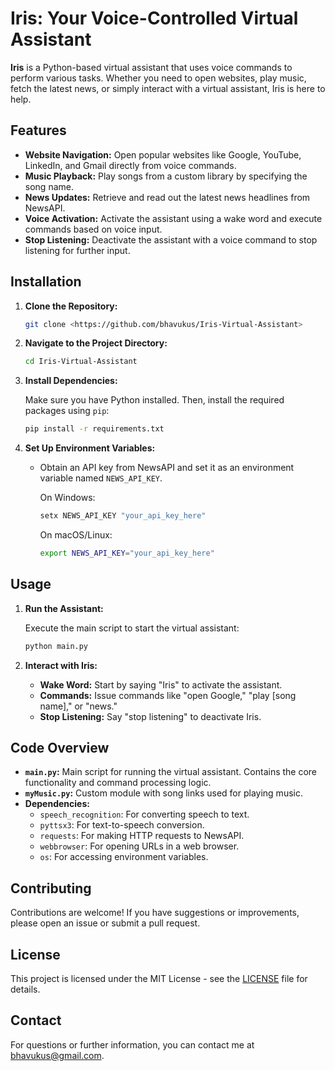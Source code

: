 # Iris: Your Voice-Controlled Virtual Assistant

**Iris** is a Python-based virtual assistant that uses voice commands to perform various tasks. Whether you need to open websites, play music, fetch the latest news, or simply interact with a virtual assistant, Iris is here to help.

## Features

- **Website Navigation:** Open popular websites like Google, YouTube, LinkedIn, and Gmail directly from voice commands.
- **Music Playback:** Play songs from a custom library by specifying the song name.
- **News Updates:** Retrieve and read out the latest news headlines from NewsAPI.
- **Voice Activation:** Activate the assistant using a wake word and execute commands based on voice input.
- **Stop Listening:** Deactivate the assistant with a voice command to stop listening for further input.

## Installation

1. **Clone the Repository:**

   ```bash
   git clone <https://github.com/bhavukus/Iris-Virtual-Assistant>
   ```

2. **Navigate to the Project Directory:**

   ```bash
   cd Iris-Virtual-Assistant
   ```

3. **Install Dependencies:**

   Make sure you have Python installed. Then, install the required packages using `pip`:

   ```bash
   pip install -r requirements.txt
   ```

4. **Set Up Environment Variables:**

   - Obtain an API key from NewsAPI and set it as an environment variable named `NEWS_API_KEY`.

     On Windows:
     ```bash
     setx NEWS_API_KEY "your_api_key_here"
     ```

     On macOS/Linux:
     ```bash
     export NEWS_API_KEY="your_api_key_here"
     ```

## Usage

1. **Run the Assistant:**

   Execute the main script to start the virtual assistant:

   ```bash
   python main.py
   ```

2. **Interact with Iris:**

   - **Wake Word:** Start by saying "Iris" to activate the assistant.
   - **Commands:** Issue commands like "open Google," "play [song name]," or "news."
   - **Stop Listening:** Say "stop listening" to deactivate Iris.

## Code Overview

- **`main.py`:** Main script for running the virtual assistant. Contains the core functionality and command processing logic.
- **`myMusic.py`:** Custom module with song links used for playing music.
- **Dependencies:**
  - `speech_recognition`: For converting speech to text.
  - `pyttsx3`: For text-to-speech conversion.
  - `requests`: For making HTTP requests to NewsAPI.
  - `webbrowser`: For opening URLs in a web browser.
  - `os`: For accessing environment variables.

## Contributing

Contributions are welcome! If you have suggestions or improvements, please open an issue or submit a pull request.

## License

This project is licensed under the MIT License - see the [LICENSE](LICENSE) file for details.

## Contact

For questions or further information, you can contact me at [bhavukus@gmail.com](bhavukus@gmail.com).
